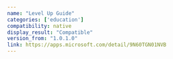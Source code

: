 ```yaml
---
name: "Level Up Guide"
categories: ['education']
compatibility: native
display_result: "Compatible"
version_from: "1.0.1.0"
link: https://apps.microsoft.com/detail/9N60TGN01NVB
---
```

